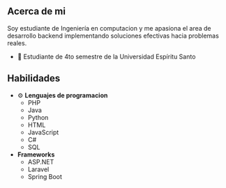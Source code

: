 ## Acerca de mi

Soy estudiante de Ingeniería en computacion y me apasiona el area de desarrollo backend implementando soluciones efectivas hacia problemas reales.

- :round_pushpin:	Estudiante de 4to semestre de la Universidad Espíritu Santo
## Habilidades
- :gear: **Lenguajes de programacion**
  - PHP
  - Java
  - Python
  - HTML
  - JavaScript
  - C#
  - SQL
- **Frameworks**
  - ASP.NET
  - Laravel
  - Spring Boot

